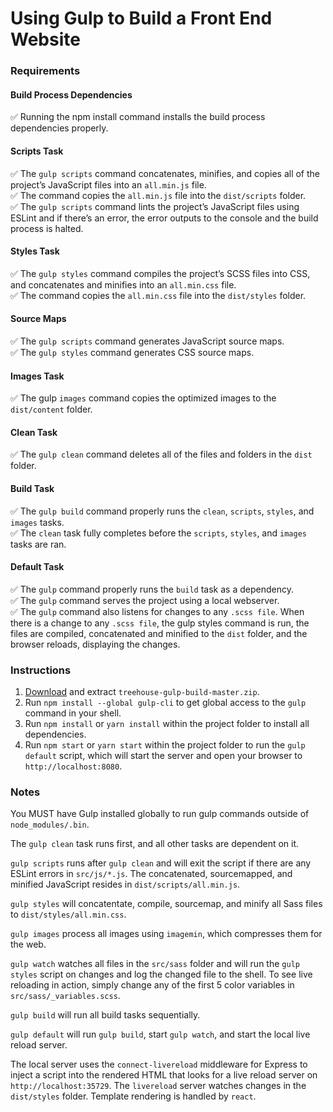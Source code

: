 # Using Gulp to Build a Front End Website

### Requirements

#### Build Process Dependencies
:white_check_mark: Running the npm install command installs the build process dependencies properly.  

#### Scripts Task
:white_check_mark: The `gulp scripts` command concatenates, minifies, and copies all of the project’s JavaScript files into an `all.min.js` file.  
:white_check_mark: The command copies the `all.min.js` file into the `dist/scripts` folder.  
:white_check_mark: The `gulp scripts` command lints the project’s JavaScript files using ESLint and if there’s an error, the error outputs to the console and the build process is halted.  

#### Styles Task
:white_check_mark: The `gulp styles` command compiles the project’s SCSS files into CSS, and concatenates and minifies into an `all.min.css` file.  
:white_check_mark: The command copies the `all.min.css` file into the `dist/styles` folder.  

#### Source Maps
:white_check_mark: The `gulp scripts` command generates JavaScript source maps.  
:white_check_mark: The `gulp styles` command generates CSS source maps.  

#### Images Task
:white_check_mark: The gulp `images` command copies the optimized images to the `dist/content` folder.  

#### Clean Task
:white_check_mark: The `gulp clean` command deletes all of the files and folders in the `dist` folder.  

#### Build Task
:white_check_mark: The `gulp build` command properly runs the `clean`, `scripts`, `styles`, and `images` tasks.  
:white_check_mark: The `clean` task fully completes before the `scripts`, `styles`, and `images` tasks are ran.  

#### Default Task
:white_check_mark: The `gulp` command properly runs the `build` task as a dependency.  
:white_check_mark: The `gulp` command serves the project using a local webserver.  
:white_check_mark: The `gulp` command also listens for changes to any `.scss file`. When there is a change to any `.scss file`, the gulp styles command is run, the files are compiled, concatenated and minified to the `dist` folder, and the browser reloads, displaying the changes.  

### Instructions
1.  [Download](https://github.com/adamelliotfields/treehouse-gulp-build/archive/master.zip) and extract `treehouse-gulp-build-master.zip`.
2.  Run `npm install --global gulp-cli` to get global access to the `gulp` command in your shell.
3.  Run `npm install` or `yarn install` within the project folder to install all dependencies.
4.  Run `npm start` or `yarn start` within the project folder to run the `gulp default` script, which will start the server and open your browser to `http://localhost:8080`.

### Notes
You MUST have Gulp installed globally to run gulp commands outside of `node_modules/.bin`.  

The `gulp clean` task runs first, and all other tasks are dependent on it.  

`gulp scripts` runs after `gulp clean` and will exit the script if there are any ESLint errors in `src/js/*.js`. The concatenated, sourcemapped, and minified JavaScript resides in `dist/scripts/all.min.js`.  

`gulp styles` will concatentate, compile, sourcemap, and minify all Sass files to `dist/styles/all.min.css`.  

`gulp images` process all images using `imagemin`, which compresses them for the web.  

`gulp watch` watches all files in the `src/sass` folder and will run the `gulp styles` script on changes and log the changed file to the shell. To see live reloading in action, simply change any of the first 5 color variables in `src/sass/_variables.scss`.  

`gulp build` will run all build tasks sequentially.  

`gulp default` will run `gulp build`, start `gulp watch`, and start the local live reload server.  

The local server uses the `connect-livereload` middleware for Express to inject a script into the rendered HTML that looks for a live reload server on `http://localhost:35729`. The `livereload` server watches changes in the `dist/styles` folder. Template rendering is handled by `react`.  

